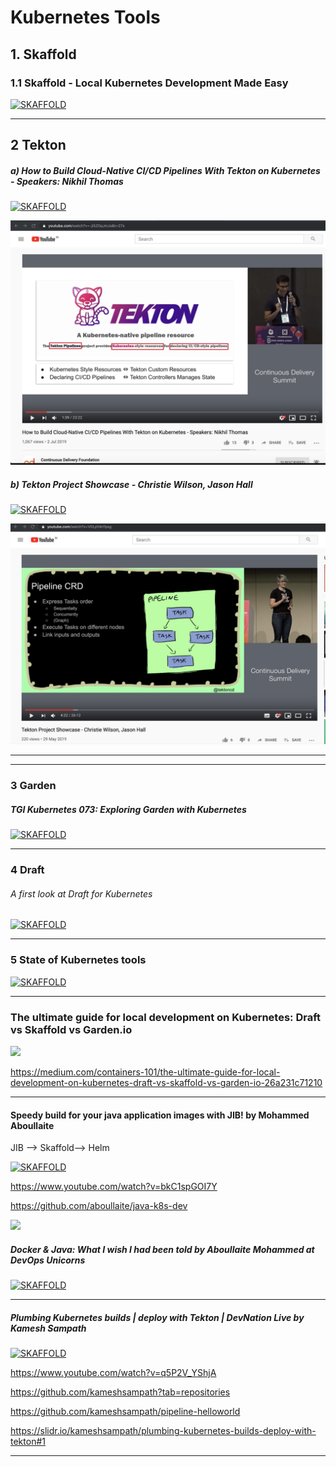 # Kubernetes Tools

## 1. Skaffold

### 1.1 Skaffold - Local Kubernetes Development Made Easy

[![SKAFFOLD](https://img.youtube.com/vi/tTNrzEjROCo/0.jpg)](https://www.youtube.com/watch?v=tTNrzEjROCo)

---

## 2 Tekton

##### a) How to Build Cloud-Native CI/CD Pipelines With Tekton on Kubernetes - Speakers: Nikhil Thomas
[![SKAFFOLD](https://img.youtube.com/vi/-ji5Z0qJmJs/0.jpg)](https://www.youtube.com/watch?v=-ji5Z0qJmJs)

![](https://github.com/adhulappanavar/learning_resources/raw/master/images/How%20to%20Build%20Cloud-Native%20CICD%20Pipelines%20With%20Tekton%20on%20Kubernetes%20Speakers%20Nikhil%20Thomas.png)



##### b) Tekton Project Showcase - Christie Wilson, Jason Hall
[![SKAFFOLD](https://i.ytimg.com/vi/V0LpYdnTpsg/hqdefault.jpg?sqp=-oaymwEZCNACELwBSFXyq4qpAwsIARUAAIhCGAFwAQ==\u0026rs=AOn4CLAs_sDwTD34ixYIymtxFyOVLqlZWA)](https://www.youtube.com/watch?v=-V0LpYdnTps)

![](https://github.com/adhulappanavar/learning_resources/raw/master/images/Tekton%20Project%20Showcase%20-%20Christie%20Wilson%20Jason%20Hall.png)

----
----

### 3 Garden
##### TGI Kubernetes 073: Exploring Garden with Kubernetes
[![SKAFFOLD](https://img.youtube.com/vi/Xfi9XqcZ76M/0.jpg)](https://www.youtube.com/watch?v=Xfi9XqcZ76M)

---

### 4 Draft

###### A first look at Draft for Kubernetes

[![SKAFFOLD](https://img.youtube.com/vi/skA70Qz0jcE/0.jpg)](https://www.youtube.com/watch?v=-skA70Qz0jcE)

-----

### 5 State of Kubernetes tools

[![SKAFFOLD](https://img.youtube.com/vi/dIs8FwJzVI8/0.jpg)](https://www.youtube.com/watch?v=dIs8FwJzVI8)

----

### The ultimate guide for local development on Kubernetes: Draft vs Skaffold vs Garden.io

![](https://miro.medium.com/max/3340/1*0rzNq-I1SlV2XaVA4BeAOA.png)


https://medium.com/containers-101/the-ultimate-guide-for-local-development-on-kubernetes-draft-vs-skaffold-vs-garden-io-26a231c71210


-----

#### Speedy build for your java application images with JIB! by Mohammed Aboullaite

JIB --> Skaffold--> Helm

[![SKAFFOLD](https://img.youtube.com/vi/bkC1spGOI7Y/0.jpg)](https://www.youtube.com/watch?v=-bkC1spGOI7Y)

https://www.youtube.com/watch?v=bkC1spGOI7Y

https://github.com/aboullaite/java-k8s-dev

![](https://raw.githubusercontent.com/aboullaite/java-k8s-dev/master/petstore/petstore.png)


##### Docker & Java: What I wish I had been told by Aboullaite Mohammed at DevOps Unicorns

[![SKAFFOLD](https://img.youtube.com/vi/YbYPNSVP0zU/0.jpg)](https://www.youtube.com/watch?v=-YbYPNSVP0zU)



----
##### Plumbing Kubernetes builds | deploy with Tekton | DevNation Live by Kamesh Sampath

[![SKAFFOLD](https://img.youtube.com/vi/q5P2V_YShjA/0.jpg)](https://www.youtube.com/watch?v=-q5P2V_YShjA)


https://www.youtube.com/watch?v=q5P2V_YShjA

https://github.com/kameshsampath?tab=repositories

https://github.com/kameshsampath/pipeline-helloworld

https://slidr.io/kameshsampath/plumbing-kubernetes-builds-deploy-with-tekton#1

--------